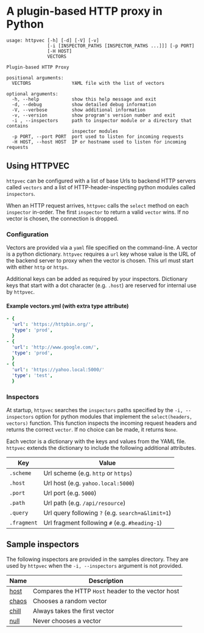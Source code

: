 # A plugin-based HTTP proxy in Python
```
usage: httpvec [-h] [-d] [-V] [-v]
               [-i [INSPECTOR_PATHS [INSPECTOR_PATHS ...]]] [-p PORT]
               [-H HOST]
               VECTORS

Plugin-based HTTP Proxy

positional arguments:
  VECTORS               YAML file with the list of vectors

optional arguments:
  -h, --help            show this help message and exit
  -d, --debug           show detailed debug information
  -V, --verbose         show additional information
  -v, --version         show program's version number and exit
  -i , --inspectors     path to inspector module or a directory that contains
                        inspector modules
  -p PORT, --port PORT  port used to listen for incoming requests
  -H HOST, --host HOST  IP or hostname used to listen for incoming requests
```

## Using HTTPVEC
`httpvec` can be configured with a list of base Urls to backend
HTTP servers called `vectors` and a list of HTTP-header-inspecting
python modules called `inspectors`.

When an HTTP request arrives, `httpvec` calls the `select` method on each 
`inspector` in-order. The first `inspector` to return a valid `vector` wins.
If no vector is chosen, the connection is dropped.

### Configuration
Vectors are provided via a `yaml` file specified on the command-line. A
vector is a python dictionary. `httpvec` requires a `url` key whose
value is the URL of the backend server to proxy when the vector is chosen.
This url must start with either `http` or `https`.

Additional keys can be added as required by your inspectors. Dictionary
keys that start with a dot character (e.g. `.host`) are reserved for internal use
by `httpvec`.

#### Example vectors.yml (with extra type attribute)
``` YAML
- {
  'url': 'https://httpbin.org/',
  'type': 'prod',
  }
- {
  'url': 'http://www.google.com/',
  'type': 'prod',
  }
- {
  'url': 'https://yahoo.local:5000/'
  'type': 'test',
  }
```

### Inspectors
At startup, `httpvec` searches the `inspectors` paths specified by the
 `-i, --inspectors` option for python modules that implement the 
`select(headers, vectors)` function. This function inspects the 
incoming request headers and returns the correct `vector`. If no
choice can be made, it returns `None`.

Each vector is a dictionary with the keys and values from the YAML file.
`httpvec` extends the dictionary to include the following additional
attributes.

|Key        |Value      |
|-----------|-----------|
|`.scheme`  |Url scheme (e.g. `http` or `https`)|
|`.host`    |Url host (e.g. `yahoo.local:5000`)|
|`.port`    |Url port (e.g. `5000`)|
|`.path`    |Url path (e.g. `/api/resource`)|
|`.query`   |Url query following `?` (e.g. `search=a&limit=1`)|
|`.fragment`|Url fragment following `#` (e.g. `#heading-1`)|

## Sample inspectors
The following inspectors are provided in the samples directory. They
are used by `httpvec` when the `-i, --inspectors` argument is not
provided.

|Name    |Description|
|--------|-----------|
|[host](httpvec/samples/host.py)|Compares the HTTP `Host` header to the vector host|
|[chaos](httpvec/samples/chaos.py)|Chooses a random vector|
|[chill](httpvec/samples/chill.py)|Always takes the first vector|
|[null](httpvec/samples/null.py)|Never chooses a vector|


